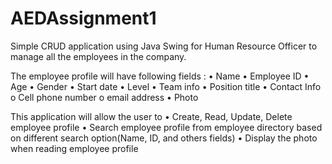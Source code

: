 # AEDAssignment1
Simple CRUD application using Java Swing for Human Resource Officer to manage all the 
employees in the company. 


The employee profile will have following fields : 
• Name 
• Employee ID 
• Age 
• Gender 
• Start date 
• Level 
• Team info 
• Position title 
• Contact Info 
o Cell phone number 
o email address 
• Photo 
 
This application will allow the user to
• Create, Read, Update, Delete employee profile 
• Search employee profile from employee directory based on different search 
option(Name, ID, and others fields) 
• Display the photo when reading employee profile 
